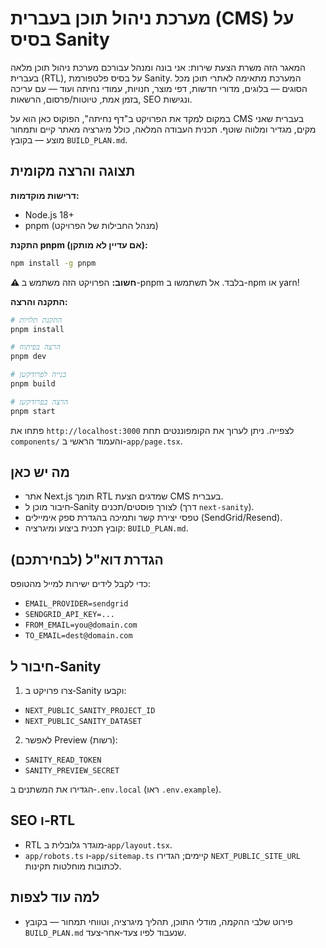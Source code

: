 מערכת ניהול תוכן בעברית (CMS) על בסיס Sanity
================================================

המאגר הזה משרת הצעת שירות: אני בונה ומנהל עבורכם מערכת ניהול תוכן מלאה בעברית (RTL), על בסיס פלטפורמת Sanity. המערכת מתאימה לאתרי תוכן מכל הסוגים — בלוגים, מדורי חדשות, דפי מוצר, חנויות, עמודי נחיתה ועוד — עם עריכה בזמן אמת, טיוטות/פרסום, הרשאות, SEO ונגישות.

במקום למקד את הפרויקט ב"דף נחיתה", הפוקוס כאן הוא על CMS בעברית שאני מקים, מגדיר ומלווה שוטף. תכנית העבודה המלאה, כולל מיגרציה מאתר קיים ותמחור מוצע — בקובץ `BUILD_PLAN.md`.

תצוגה והרצה מקומית
-------------------

**דרישות מוקדמות:**
- Node.js 18+ 
- pnpm (מנהל החבילות של הפרויקט)

**התקנת pnpm (אם עדיין לא מותקן):**
```bash
npm install -g pnpm
```

**⚠️ חשוב:** הפרויקט הזה משתמש ב-pnpm בלבד. אל תשתמשו ב-npm או yarn!

**התקנה והרצה:**
```bash
# התקנת תלויות
pnpm install

# הרצה בפיתוח
pnpm dev

# בנייה לפרודקשן
pnpm build

# הרצה בפרודקשן
pnpm start
```

פתחו את `http://localhost:3000` לצפייה. ניתן לערוך את הקומפוננטים תחת `components/` והעמוד הראשי ב-`app/page.tsx`.

מה יש כאן
----------
- אתר Next.js תומך RTL שמדגים הצעת CMS בעברית.
- חיבור מוכן ל‑Sanity לצורך פוסטים/תכנים (דרך `next-sanity`).
- טפסי יצירת קשר ותמיכה בהגדרת ספק אימיילים (SendGrid/Resend).
- קובץ תכנית ביצוע ומיגרציה: `BUILD_PLAN.md`.

הגדרת דוא"ל (לבחירתכם)
----------------------
כדי לקבל לידים ישירות למייל מהטופס:
- `EMAIL_PROVIDER=sendgrid`
- `SENDGRID_API_KEY=...`
- `FROM_EMAIL=you@domain.com`
- `TO_EMAIL=dest@domain.com`

חיבור ל‑Sanity
--------------
1) צרו פרויקט ב‑Sanity וקבעו:
- `NEXT_PUBLIC_SANITY_PROJECT_ID`
- `NEXT_PUBLIC_SANITY_DATASET`

2) לאפשר Preview (רשות):
- `SANITY_READ_TOKEN`
- `SANITY_PREVIEW_SECRET`

הגדירו את המשתנים ב‑`.env.local` (ראו `.env.example`).

SEO ו‑RTL
---------
- RTL מוגדר גלובלית ב‑`app/layout.tsx`.
- `app/robots.ts` ו‑`app/sitemap.ts` קיימים; הגדירו `NEXT_PUBLIC_SITE_URL` לכתובות מוחלטות תקינות.

למה עוד לצפות
-------------
- פירוט שלבי ההקמה, מודלי התוכן, תהליך מיגרציה, וטווחי תמחור — בקובץ `BUILD_PLAN.md` שנעבוד לפיו צעד‑אחר‑צעד.

